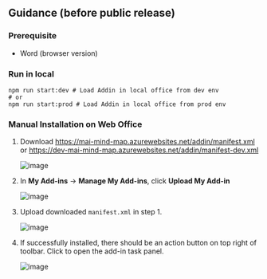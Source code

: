 ## Guidance (before public release)

### Prerequisite
* Word (browser version)

### Run in local
```shell
npm run start:dev # Load Addin in local office from dev env
# or
npm run start:prod # Load Addin in local office from prod env
```


### Manual Installation on Web Office

1. Download https://mai-mind-map.azurewebsites.net/addin/manifest.xml or https://dev-mai-mind-map.azurewebsites.net/addin/manifest-dev.xml

   ![image](https://github.com/user-attachments/assets/c8fa6598-3c08-4f10-a44e-aeb6561de0c7)
2. In **My Add-ins** -> **Manage My Add-ins**, click **Upload My Add-in**

   ![image](https://github.com/user-attachments/assets/4d580d87-77b5-4675-91b0-0cdf2e2e3b57)
3. Upload downloaded `manifest.xml` in step 1.

   ![image](https://github.com/user-attachments/assets/047312d6-c9a5-43cd-a0c2-0913bf615dc4)
4. If successfully installed, there should be an action button on top right of toolbar. Click to open the add-in task panel.

   ![image](https://github.com/user-attachments/assets/fb36bf6e-85bd-43d2-8a0f-e937db49c0f3)

